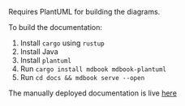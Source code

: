 Requires PlantUML for building the diagrams.

To build the documentation:

1. Install `cargo` using `rustup`
2. Install Java
3. Install `plantuml`
4. Run `cargo install mdbook mdbook-plantuml`
5. Run `cd docs && mdbook serve --open`

The manually deployed documentation is live [here](https://zkpassportdocs.netlify.app/)
